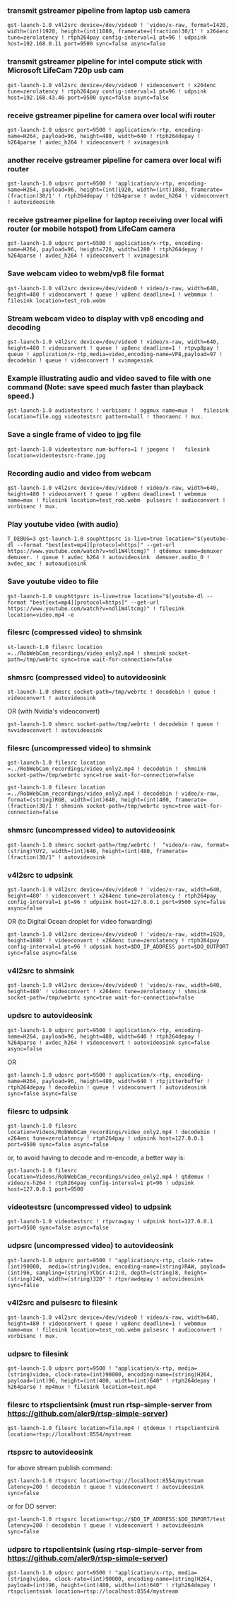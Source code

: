 

### transmit gstreamer pipeline from laptop usb camera

	gst-launch-1.0 v4l2src device=/dev/video0 ! 'video/x-raw, format=I420, width=(int)1920, height=(int)1080, framerate=(fraction)30/1' ! x264enc tune=zerolatency ! rtph264pay config-interval=1 pt=96 ! udpsink host=192.168.0.11 port=9500 sync=false async=false

### transmit gstreamer pipeline for intel compute stick with Microsoft LifeCam 720p usb cam

	gst-launch-1.0 v4l2src device=/dev/video0 ! videoconvert ! x264enc tune=zerolatency ! rtph264pay config-interval=1 pt=96 ! udpsink host=192.168.43.46 port=9500 sync=false async=false

### receive gstreamer pipeline for camera over local wifi router

	gst-launch-1.0 udpsrc port=9500 ! application/x-rtp, encoding-name=H264, payload=96, height=480, width=640 ! rtph264depay ! h264parse ! avdec_h264 ! videoconvert ! xvimagesink

### another receive gstreamer pipeline for camera over local wifi router

	gst-launch-1.0 udpsrc port=9500 ! 'application/x-rtp, encoding-name=H264, payload=96, height=(int)1920, width=(int)1080, framerate=(fraction)30/1' ! rtph264depay ! h264parse ! avdec_h264 ! videoconvert ! autovideosink

### receive gstreamer pipeline for laptop receiving over local wifi router (or mobile hotspot) from LifeCam camera

	gst-launch-1.0 udpsrc port=9500 ! application/x-rtp, encoding-name=H264, payload=96, height=720, width=1280 ! rtph264depay ! h264parse ! avdec_h264 ! videoconvert ! xvimagesink

### Save webcam video to webm/vp8 file format 

	gst-launch-1.0 v4l2src device=/dev/video0 ! video/x-raw, width=640, height=480 ! videoconvert ! queue ! vp8enc deadline=1 ! webmmux ! filesink location=test_rob.webm

### Stream webcam video to display with vp8 encoding and decoding

	gst-launch-1.0 v4l2src device=/dev/video0 ! video/x-raw, width=640, height=480 ! videoconvert ! queue ! vp8enc deadline=1 ! rtpvp8pay ! queue ! application/x-rtp,media=video,encoding-name=VP8,payload=97 ! decodebin ! queue ! videoconvert ! xvimagesink

### Example illustrating audio and video saved to file with one command (Note: save speed much faster than playback speed.)

	gst-launch-1.0 audiotestsrc ! vorbisenc ! oggmux name=mux !   filesink location=file.ogg videotestsrc pattern=ball ! theoraenc ! mux.

### Save a single frame of video to jpg file

	gst-launch-1.0 videotestsrc num-buffers=1 ! jpegenc !   filesink location=videotestsrc-frame.jpg

### Recording audio and video from webcam

	gst-launch-1.0 v4l2src device=/dev/video0 ! video/x-raw, width=640, height=480 ! videoconvert ! queue ! vp8enc deadline=1 ! webmmux name=mux ! filesink location=test_rob.webm  pulsesrc ! audioconvert ! vorbisenc ! mux.

### Play youtube video (with audio)

	T_DEBUG=3 gst-launch-1.0 souphttpsrc is-live=true location="$(youtube-dl --format "best[ext=mp4][protocol=https]" --get-url https://www.youtube.com/watch?v=ndl1W4ltcmg)" ! qtdemux name=demuxer  demuxer. ! queue ! avdec_h264 ! autovideosink  demuxer.audio_0 ! avdec_aac ! autoaudiosink
	
### Save youtube video to file

	gst-launch-1.0 souphttpsrc is-live=true location="$(youtube-dl --format "best[ext=mp4][protocol=https]" --get-url https://www.youtube.com/watch?v=ndl1W4ltcmg)" ! filesink location=video.mp4 -e


### filesrc (compressed video) to shmsink

	st-launch-1.0 filesrc location =../RobWebCam_recordings/video_only2.mp4 ! shmsink socket-path=/tmp/webrtc sync=true wait-for-connection=false

### shmsrc (compressed video) to autovideosink

	st-launch-1.0 shmsrc socket-path=/tmp/webrtc ! decodebin ! queue ! videoconvert ! autovideosink 

OR (with Nvidia's videoconvert)

	gst-launch-1.0 shmsrc socket-path=/tmp/webrtc ! decodebin ! queue ! nvvideoconvert ! autovideosink 

### filesrc (uncompressed video) to shmsink

	gst-launch-1.0 filesrc location =../RobWebCam_recordings/video_only2.mp4 ! decodebin !  shmsink socket-path=/tmp/webrtc sync=true wait-for-connection=false

	gst-launch-1.0 filesrc location =../RobWebCam_recordings/video_only2.mp4 ! decodebin ! video/x-raw, format=(string)RGB, width=(int)640, height=(int)480, framerate=(fraction)30/1 ! shmsink socket-path=/tmp/webrtc sync=true wait-for-connection=false


### shmsrc (uncompressed video) to autovideosink

	gst-launch-1.0 shmsrc socket-path=/tmp/webrtc !  "video/x-raw, format=(string)YUY2, width=(int)640, height=(int)480, framerate=(fraction)30/1" ! autovideosink


### v4l2src to udpsink

	gst-launch-1.0 v4l2src device=/dev/video0 ! 'video/x-raw, width=640, height=480' ! videoconvert ! x264enc tune=zerolatency ! rtph264pay config-interval=1 pt=96 ! udpsink host=127.0.0.1 port=9500 sync=false async=false 

OR (to Digital Ocean droplet for video forwarding)

	gst-launch-1.0 v4l2src device=/dev/video0 ! 'video/x-raw, width=1920, height=1080' ! videoconvert ! x264enc tune=zerolatency ! rtph264pay config-interval=1 pt=96 ! udpsink host=$DO_IP_ADDRESS port=$DO_OUTPORT sync=false async=false

### v4l2src to shmsink

	gst-launch-1.0 v4l2src device=/dev/video0 ! 'video/x-raw, width=640, height=480' ! videoconvert ! x264enc tune=zerolatency ! shmsink socket-path=/tmp/webrtc sync=true wait-for-connection=false 

### updsrc to autovideosink

	gst-launch-1.0 udpsrc port=9500 ! application/x-rtp, encoding-name=H264, payload=96, height=480, width=640 ! rtph264depay ! h264parse ! avdec_h264 ! videoconvert ! autovideosink sync=false async=false
 
OR 
 
	gst-launch-1.0 udpsrc port=9500 ! application/x-rtp, encoding-name=H264, payload=96, height=480, width=640 ! rtpjitterbuffer ! rtph264depay ! decodebin ! queue ! videoconvert ! autovideosink sync=false async=false

### filesrc to udpsink

	gst-launch-1.0 filesrc location=Videos/RobWebCam_recordings/video_only2.mp4 ! decodebin ! x264enc tune=zerolatency ! rtph264pay ! udpsink host=127.0.0.1 port=9500 sync=false async=false 
	
or, to avoid having to decode and re-encode, a better way is:
	
	gst-launch-1.0 filesrc location=Videos/RobWebCam_recordings/video_only2.mp4 ! qtdemux ! video/x-h264 ! rtph264pay config-interval=1 pt=96 ! udpsink host=127.0.0.1 port=9500


### videotestsrc (uncompressed video) to udpsink

	gst-launch-1.0 videotestsrc ! rtpvrawpay ! udpsink host=127.0.0.1 port=9500 sync=false async=false 

### udpsrc (uncompressed video) to autovideosink

	gst-launch-1.0 udpsrc port=9500 ! "application/x-rtp, clock-rate=(int)90000,  media=(string)video, encoding-name=(string)RAW, payload=(int)96, sampling=(string)YCbCr-4:2:0, depth=(string)8, height=(string)240, width=(string)320" ! rtpvrawdepay ! autovideosink sync=false


### v4l2src and pulsesrc to filesink

	gst-launch-1.0 v4l2src device=/dev/video0 ! video/x-raw, width=640, height=480 ! videoconvert ! queue ! vp8enc deadline=1 ! webmmux name=mux ! filesink location=test_rob.webm pulsesrc ! audioconvert ! vorbisenc ! mux.

### udpsrc to filesink

	gst-launch-1.0 udpsrc port=9500 ! "application/x-rtp, media=(string)video, clock-rate=(int)90000, encoding-name=(string)H264, payload=(int)96, height=(int)480, width=(int)640" ! rtph264depay ! h264parse ! mp4mux ! filesink location=test.mp4


### filesrc to rtspclientsink (must run rtsp-simple-server from https://github.com/aler9/rtsp-simple-server)

	gst-launch-1.0 filesrc location=file.mp4 ! qtdemux ! rtspclientsink location=rtsp://localhost:8554/mystream
	

### rtspsrc to autovideosink

for above stream publish command:

	gst-launch-1.0 rtspsrc location=rtsp://localhost:8554/mystream latency=200 ! decodebin ! queue ! videoconvert ! autovideosink sync=false
	
or for DO server:

	gst-launch-1.0 rtspsrc location=rtsp://$DO_IP_ADDRESS:$DO_INPORT/test latency=200 ! decodebin ! queue ! videoconvert ! autovideosink sync=false

### udpsrc to rtspclientsink (using rtsp-simple-server from https://github.com/aler9/rtsp-simple-server)

	gst-launch-1.0 udpsrc port=9500 ! "application/x-rtp, media=(string)video, clock-rate=(int)90000, encoding-name=(string)H264, payload=(int)96, height=(int)480, width=(int)640" ! rtph264depay ! rtspclientsink location=rtsp://localhost:8554/mystream




